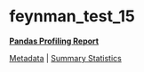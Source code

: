# feynman_test_15

[**Pandas Profiling Report**](https://epistasislab.github.io/pmlb/profile/feynman_test_15.html)

[Metadata](metadata.yaml) | [Summary Statistics](summary_stats.tsv)


